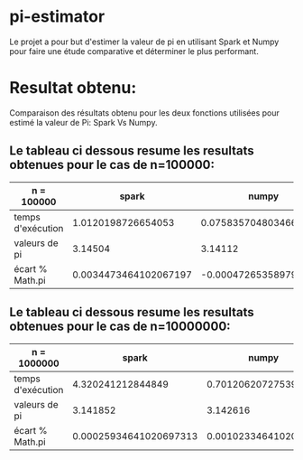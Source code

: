 # pi-estimator
Le projet a pour but d'estimer la valeur de pi en utilisant Spark et Numpy pour faire une étude comparative et déterminer le plus performant.

# Resultat obtenu:
Comparaison des résultats obtenu pour les deux fonctions utilisées pour estimé la valeur de Pi: Spark Vs Numpy.

## Le tableau ci dessous resume les resultats obtenues pour le cas de n=100000:

| n =   100000      | spark                 | numpy                   |
|-------------------|-----------------------|-------------------------|
| temps d'exécution | 1.0120198726654053    | 0.0758357048034668      |
| valeurs de pi     | 3.14504               | 3.14112                 |
| écart % Math.pi   | 0.0034473464102067197 |  -0.0004726535897932038 |

## Le tableau ci dessous resume les resultats obtenues pour le cas de n=10000000:

| n =   1000000     | spark                  | numpy                |
|-------------------|------------------------|----------------------|
| temps d'exécution | 4.320241212844849      | 0.7012062072753906   |
| valeurs de pi     | 3.141852               | 3.142616             |
| écart % Math.pi   | 0.00025934641020697313 | 0.001023346410206738 |
